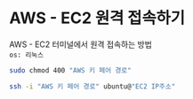 # AWS - EC2 원격 접속하기
AWS - EC2 터미널에서 원격 접속하는 방법\
`os: 리눅스`
```Bash
sudo chmod 400 "AWS 키 페어 경로"
```

```Bash
ssh -i "AWS 키 페어 경로" ubuntu@"EC2 IP주소"
```

